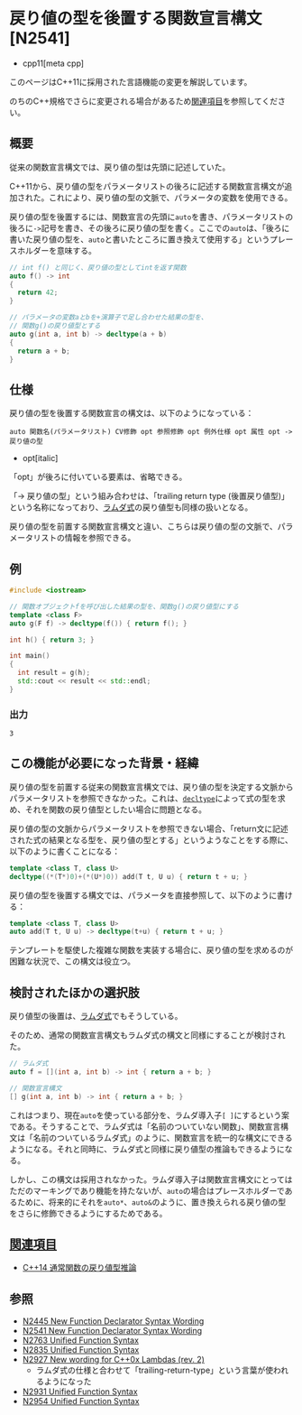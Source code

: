 # 戻り値の型を後置する関数宣言構文 [N2541]
* cpp11[meta cpp]

<!-- start lang caution -->

このページはC++11に採用された言語機能の変更を解説しています。

のちのC++規格でさらに変更される場合があるため[関連項目](#relative-page)を参照してください。

<!-- last lang caution -->

## 概要
従来の関数宣言構文では、戻り値の型は先頭に記述していた。

C++11から、戻り値の型をパラメータリストの後ろに記述する関数宣言構文が追加された。これにより、戻り値の型の文脈で、パラメータの変数を使用できる。

戻り値の型を後置するには、関数宣言の先頭に`auto`を書き、パラメータリストの後ろに`->`記号を書き、その後ろに戻り値の型を書く。ここでの`auto`は、「後ろに書いた戻り値の型を、`auto`と書いたところに置き換えて使用する」というプレースホルダーを意味する。

```cpp
// int f() と同じく、戻り値の型としてintを返す関数
auto f() -> int
{
  return 42;
}

// パラメータの変数aとbを+演算子で足し合わせた結果の型を、
// 関数g()の戻り値型とする
auto g(int a, int b) -> decltype(a + b)
{
  return a + b;
}
```


## 仕様
戻り値の型を後置する関数宣言の構文は、以下のようになっている：

```
auto 関数名(パラメータリスト) CV修飾 opt 参照修飾 opt 例外仕様 opt 属性 opt -> 戻り値の型
```
* opt[italic]

「opt」が後ろに付いている要素は、省略できる。

「-> 戻り値の型」という組み合わせは、「trailing return type (後置戻り値型)」という名称になっており、[ラムダ式](lambda_expressions.md)の戻り値型も同様の扱いとなる。

戻り値の型を前置する関数宣言構文と違い、こちらは戻り値の型の文脈で、パラメータリストの情報を参照できる。


## 例
```cpp example
#include <iostream>

// 関数オブジェクトfを呼び出した結果の型を、関数g()の戻り値型にする
template <class F>
auto g(F f) -> decltype(f()) { return f(); }

int h() { return 3; }

int main()
{
  int result = g(h);
  std::cout << result << std::endl;
}
```

### 出力
```
3
```


## この機能が必要になった背景・経緯
戻り値の型を前置する従来の関数宣言構文では、戻り値の型を決定する文脈からパラメータリストを参照できなかった。これは、[`decltype`](decltype.md)によって式の型を求め、それを関数の戻り値型としたい場合に問題となる。

戻り値の型の文脈からパラメータリストを参照できない場合、「return文に記述された式の結果となる型を、戻り値の型とする」というようなことをする際に、以下のように書くことになる：

```cpp
template <class T, class U>
decltype((*(T*)0)+(*(U*)0)) add(T t, U u) { return t + u; }
```

戻り値の型を後置する構文では、パラメータを直接参照して、以下のように書ける：

```cpp
template <class T, class U>
auto add(T t, U u) -> decltype(t+u) { return t + u; }
```

テンプレートを駆使した複雑な関数を実装する場合に、戻り値の型を求めるのが困難な状況で、この構文は役立つ。


## 検討されたほかの選択肢
戻り値型の後置は、[ラムダ式](lambda_expressions.md)でもそうしている。

そのため、通常の関数宣言構文もラムダ式の構文と同様にすることが検討された。

```cpp
// ラムダ式
auto f = [](int a, int b) -> int { return a + b; }

// 関数宣言構文
[] g(int a, int b) -> int { return a + b; }
```

これはつまり、現在`auto`を使っている部分を、ラムダ導入子`[ ]`にするという案である。そうすることで、ラムダ式は「名前のついていない関数」、関数宣言構文は「名前のついているラムダ式」のように、関数宣言を統一的な構文にできるようになる。それと同時に、ラムダ式と同様に戻り値型の推論もできるようになる。

しかし、この構文は採用されなかった。ラムダ導入子は関数宣言構文にとってはただのマーキングであり機能を持たないが、`auto`の場合はプレースホルダーであるために、将来的にそれを`auto*`、`auto&`のように、置き換えられる戻り値の型をさらに修飾できるようにするためである。


## <a id="relative-page" href="#relative-page">関連項目</a>
- [C++14 通常関数の戻り値型推論](/lang/cpp14/return_type_deduction_for_normal_functions.md)


## 参照
- [N2445 New Function Declarator Syntax Wording](http://www.open-std.org/jtc1/sc22/wg21/docs/papers/2007/n2445.html)
- [N2541 New Function Declarator Syntax Wording](http://www.open-std.org/jtc1/sc22/wg21/docs/papers/2008/n2541.htm)
- [N2763 Unified Function Syntax](http://www.open-std.org/JTC1/SC22/WG21/docs/papers/2008/n2763.htm)
- [N2835 Unified Function Syntax](http://www.open-std.org/jtc1/sc22/wg21/docs/papers/2009/n2825.html)
- [N2927 New wording for C++0x Lambdas (rev. 2)](http://www.open-std.org/jtc1/sc22/wg21/docs/papers/2009/n2927.pdf)
    - ラムダ式の仕様と合わせて「trailing-return-type」という言葉が使われるようになった
- [N2931 Unified Function Syntax](http://www.open-std.org/jtc1/sc22/wg21/docs/papers/2009/n2931.html)
- [N2954 Unified Function Syntax](http://www.open-std.org/jtc1/sc22/wg21/docs/papers/2009/n2954.html)
